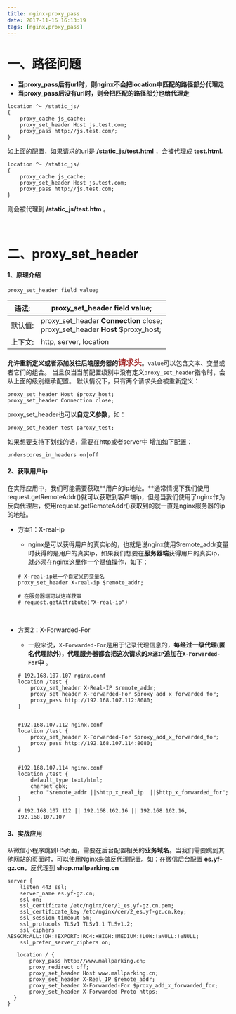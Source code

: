 ```yaml
---
title: nginx-proxy_pass
date: 2017-11-16 16:13:19
tags: [nginx,proxy_pass]
---
```


# 一、路径问题

- **当proxy_pass后有url时，则nginx不会把location中匹配的路径部分代理走**
- **当proxy_pass后没有url时，则会把匹配的路径部分也给代理走**

```nginx
location ^~ /static_js/ 
{ 
    proxy_cache js_cache; 
    proxy_set_header Host js.test.com; 
    proxy_pass http://js.test.com/; 
}
```

如上面的配置，如果请求的url是 **/static_js/test.html** ，会被代理成 **test.html**。

```nginx
location ^~ /static_js/ 
{ 
    proxy_cache js_cache; 
    proxy_set_header Host js.test.com; 
    proxy_pass http://js.test.com; 
}
```

则会被代理到 **/static_js/test.htm** 。

<br/>

# 二、proxy_set_header

#### 1、原理介绍

```nginx
proxy_set_header field value;
```

| 语法:   | **proxy_set_header** field value;                            |
| ------- | ------------------------------------------------------------ |
| 默认值: | proxy_set_header  **Connection**  close; <br />proxy_set_header  **Host**  $proxy_host; |
| 上下文: | http, server, location                                 |

**允许重新定义或者添加发往后端服务器的<font color=#A52A2A size=4 >请求头**</font>。`value`可以包含文本、变量或者它们的组合。 当且仅当当前配置级别中没有定义`proxy_set_header`指令时，会从上面的级别继承配置。 默认情况下，只有两个请求头会被重新定义： 

```nginx 
proxy_set_header Host $proxy_host;
proxy_set_header Connection close;
```

proxy_set_header也可以**自定义参数**，如：

```nginx
proxy_set_header test paroxy_test; 
```

如果想要支持下划线的话，需要在http或者server中 增加如下配置： 

```nginx 
underscores_in_headers on|off
```

#### 2、获取用户ip

在实际应用中，我们可能需要获取**用户的ip地址。**通常情况下我们使用request.getRemoteAddr()就可以获取到客户端ip，但是当我们使用了nginx作为反向代理后，使用request.getRemoteAddr()获取到的就一直是nginx服务器的ip的地址。

- 方案1：X-real-ip

  - nginx是可以获得用户的真实ip的，也就是说nginx使用$remote_addr变量时获得的是用户的真实ip，如果我们想要在**服务器端**获得用户的真实ip，就必须在nginx这里作一个赋值操作，如下： 

  ```nginx
  # X-real-ip是一个自定义的变量名
  proxy_set_header X-real-ip $remote_addr;
  
  # 在服务器端可以这样获取
  # request.getAttribute("X-real-ip")
  ```

<br/>

- 方案2：X-Forwarded-For 

  - 一般来说，`X-Forwarded-For`是用于记录代理信息的，**每经过一级代理(匿名代理除外)，代理服务器都会把这次请求的`来源IP`追加在`X-Forwarded-For`中** 。

  ```nginx
  # 192.168.107.107 nginx.conf
  location /test {
      proxy_set_header X-Real-IP $remote_addr;
      proxy_set_header X-Forwarded-For $proxy_add_x_forwarded_for;
      proxy_pass http://192.168.107.112:8080;
  }
  
  
  #192.168.107.112 nginx.conf
  location /test {
      proxy_set_header X-Forwarded-For $proxy_add_x_forwarded_for;
      proxy_pass http://192.168.107.114:8080;
  }
  
  
  #192.168.107.114 nginx.conf
  location /test {
      default_type text/html;
      charset gbk;
      echo "$remote_addr ||$http_x_real_ip  ||$http_x_forwarded_for";
  }
  
  # 192.168.107.112 || 192.168.162.16 || 192.168.162.16, 192.168.107.107
  ```

  

#### 3、实战应用

从微信小程序跳到H5页面，需要在后台配置相关的**业务域名**。当我们需要跳到其他网站的页面时，可以使用Nginx来做反代理配置。如：在微信后台配置 **es.yf-gz.cn**，反代理到 **shop.mallparking.cn**

```nginx
server {
    listen 443 ssl;
    server_name es.yf-gz.cn;
    ssl on;
    ssl_certificate /etc/nginx/cer/1_es.yf-gz.cn.pem;
    ssl_certificate_key /etc/nginx/cer/2_es.yf-gz.cn.key;
    ssl_session_timeout 5m;
    ssl_protocols TLSv1 TLSv1.1 TLSv1.2;
    ssl_ciphers AESGCM:ALL:!DH:!EXPORT:!RC4:+HIGH:!MEDIUM:!LOW:!aNULL:!eNULL;
    ssl_prefer_server_ciphers on;

   location / {
       proxy_pass http://www.mallparking.cn;
       proxy_redirect off;
       proxy_set_header Host www.mallparking.cn;
       proxy_set_header X-Real_IP $remote_addr;
       proxy_set_header X-Forwarded-For $proxy_add_x_forwarded_for;
       proxy_set_header X-Forwarded-Proto https;
  }
}
```

